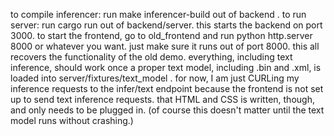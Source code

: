 to compile inferencer: run make inferencer-build out of backend .
to run server: run cargo run out of backend/server.
this starts the backend on port 3000.
to start the frontend, go to old_frontend and run python http.server 8000 or whatever you want. just make sure it runs out of port 8000.
this all recovers the functionality of the old demo.
everything, including text inference, should work once a proper text model, including .bin and .xml, is loaded into server/fixtures/text_model . for now, I am just CURLing my inference requests to the infer/text endpoint because the frontend is not set up to send text inference requests. that HTML and CSS is written, though, and only needs to be plugged in. (of course this doesn't matter until the text model runs without crashing.)